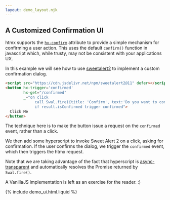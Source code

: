 ```yaml
---
layout: demo_layout.njk
---
```

        
## A Customized Confirmation UI

htmx supports the [`hx-confirm`](/attributes/hx-confirm) attribute to provide a simple mechanism for confirming a user action.  This uses the default `confirm()` function in javascript which, while trusty, may not be consistent with your applications UX.

In this example we will see how to use [sweetalert2](https://sweetalert2.github.io) to implement a custom confirmation dialog.

```html
<script src="https://cdn.jsdelivr.net/npm/sweetalert2@11" defer></script>
<button hx-trigger='confirmed'
        hx-get="/confirmed"
        _="on click
             call Swal.fire({title: 'Confirm', text:'Do you want to continue?'})
             if result.isConfirmed trigger confirmed">
  Click Me
</button>
```

The technique here is to make the button issue a request on the `confirmed` event, rather than a click.

We then add some hyperscript to invoke Sweet Alert 2 on a click, asking for confirmation.  If the user confirms
the dialog, we trigger the `confirmed` event, which then triggers the htmx request.

Note that we are taking advantage of the fact that hyperscript is [async-transparent](https://hyperscript.org/docs/#async)
and automatically resolves the Promise returned by `Swal.fire()`.

A VanillaJS implementation is left as an exercise for the reader.  :)

{% include demo_ui.html.liquid %}

<script src="https://cdn.jsdelivr.net/npm/sweetalert2@11" defer></script>

<script>

    //=========================================================================
    // Fake Server Side Code
    //=========================================================================

    // routes
    init("/demo", function(request, params){
      return initialUI();
    });
    
    onGet("/confirmed", function (request, params) {
        return "Confirmed"
    });
    
    // templates
    function initialUI() {
      return `<button hx-trigger='confirmed'
                      hx-get="/confirmed"
                      _="on click
                           call Swal.fire({title: 'Confirm', text:'Do you want to continue?'})
                           if result.isConfirmed trigger confirmed">
                Click Me
              </button>`;
    }

</script>
